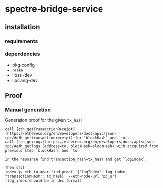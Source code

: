 # spectre-bridge-service

## installation
### requirements

### dependencies
* pkg-config
* make
* libssl-dev
* libclang-dev


## Proof
### Manual generation
Generation proof for the given `tx_hash`
```
call [eth_getTransactionReceipt](https://ethereum.org/en/developers/docs/apis/json-rpc/#eth_gettransactionreceipt) for `blockHash` and `to`.
call [eth_getLogs](https://ethereum.org/en/developers/docs/apis/json-rpc/#eth_getlogs)(address=to, blockHash=blockHash) with accquired from previous step `blockHash` and `to`

In the reposnse find transaction_hash=tx_hash and get `logIndex`.

Then call 
index.js eth-to-near-find-proof '{"logIndex": log_index, "transactionHash": tx_hash}' --eth-node-url rpc_url
(log_index should be in dec format)
```
